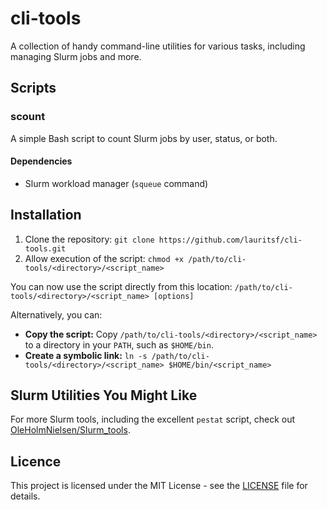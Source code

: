 # cli-tools

 A collection of handy command-line utilities for various tasks, including managing Slurm jobs and more. 

## Scripts

### scount

A simple Bash script to count Slurm jobs by user, status, or both.

#### Dependencies

* Slurm workload manager (`squeue` command)

## Installation

1.  Clone the repository: `git clone https://github.com/lauritsf/cli-tools.git`
2.  Allow execution of the script: `chmod +x /path/to/cli-tools/<directory>/<script_name>`

You can now use the script directly from this location: `/path/to/cli-tools/<directory>/<script_name> [options]`

Alternatively, you can:

*   **Copy the script:** Copy `/path/to/cli-tools/<directory>/<script_name>` to a directory in your `PATH`, such as `$HOME/bin`.
*   **Create a symbolic link:**  `ln -s /path/to/cli-tools/<directory>/<script_name> $HOME/bin/<script_name>`


## Slurm Utilities You Might Like

For more Slurm tools, including the excellent `pestat` script, check out [OleHolmNielsen/Slurm_tools](https://github.com/OleHolmNielsen/Slurm_tools). 

## Licence
This project is licensed under the MIT License - see the [LICENSE](LICENSE) file for details.
